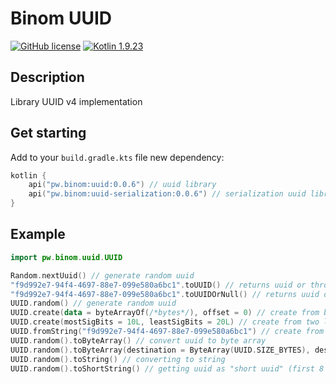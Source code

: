 # Binom UUID
[![GitHub license](https://img.shields.io/badge/license-Apache%20License%202.0-blue.svg?style=flat)](http://www.apache.org/licenses/LICENSE-2.0)
[![Kotlin 1.9.23](https://img.shields.io/badge/Kotlin-1.9.23-blue.svg?style=flat&logo=kotlin)](http://kotlinlang.org)

## Description
Library UUID v4 implementation

## Get starting
Add to your `build.gradle.kts` file new dependency:
```kotlin
kotlin {
    api("pw.binom:uuid:0.0.6") // uuid library
    api("pw.binom:uuid-serialization:0.0.6") // serialization uuid library for kotlinx-serialization
}
```

## Example
```kotlin
import pw.binom.uuid.UUID

Random.nextUuid() // generate random uuid
"f9d992e7-94f4-4697-88e7-099e580a6bc1".toUUID() // returns uuid or throw exception
"f9d992e7-94f4-4697-88e7-099e580a6bc1".toUUIDOrNull() // returns uuid or null in cases when string content has not valid uuid
UUID.random() // generate random uuid
UUID.create(data = byteArrayOf(/*bytes*/), offset = 0) // create from byte array
UUID.create(mostSigBits = 10L, leastSigBits = 20L) // create from two longs
UUID.fromString("f9d992e7-94f4-4697-88e7-099e580a6bc1") // create from string
UUID.random().toByteArray() // convert uuid to byte array
UUID.random().toByteArray(destination = ByteArray(UUID.SIZE_BYTES), destinationOffset = 0) // convert uuid to given byte array, not creating new
UUID.random().toString() // converting to string
UUID.random().toShortString() // getting uuid as "short uuid" (first 8 bytes of uuid)
```